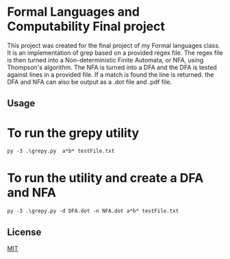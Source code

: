 # Formal Languages and Computability Final project

This project was created for the final project of my Formal languages class. It is an implementation of grep based on a provided regex file. The regex file is then turned into a Non-deterministic Finite Automata, or NFA, using Thompson's algorithm. The NFA is turned into a DFA and the DFA is tested against lines in a provided file. If a match is found the line is returned. the DFA and NFA can also be output as a .dot file and .pdf file.

## Usage

# To run the grepy utility
```
py -3 .\grepy.py  a*b* testFile.txt
```

# To run the utility and create a DFA and NFA
```
py -3 .\grepy.py -d DFA.dot -n NFA.dot a*b* testFile.txt
```


## License
[MIT](https://choosealicense.com/licenses/mit/)
